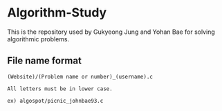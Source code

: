 # Algorithm-Study

This is the repository used by Gukyeong Jung and Yohan Bae for solving algorithmic problems.    
  

## File name format
    (Website)/(Problem name or number)_(username).c
    
    All letters must be in lower case.
    
    ex) algospot/picnic_johnbae93.c
